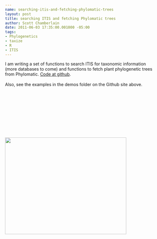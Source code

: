 ```yaml
--- 
name: searching-itis-and-fetching-phylomatic-trees
layout: post
title: searching ITIS and fetching Phylomatic trees
author: Scott Chamberlain
date: 2011-06-03 17:35:00.001000 -05:00
tags: 
- Phylogenetics
- taxize
- R
- ITIS
---
```

I am writing a set of functions to search&nbsp;ITIS for taxonomic information (more databases to come) and functions to fetch plant phylogenetic trees from Phylomatic. <a href="https://github.com/sckott/taxize_">Code at github</a>.<br /><br />Also, see the examples in the demos folder on the Github site above.<br /><br /><br /><br /><script src="https://gist.github.com/1007288.js?file=taxize_example.R"></script><br /><br /><br /><br /><br /><br /><div class="separator" style="clear: both; text-align: center;"><a href="http://1.bp.blogspot.com/-rcw5OIf3Hak/Telhj896L0I/AAAAAAAAEh4/p6GhpNRW6IA/s1600/examplephylogenyplot.png" imageanchor="1" style="clear: left; float: left; margin-bottom: 1em; margin-right: 1em;"><img border="0" height="320" src="http://1.bp.blogspot.com/-rcw5OIf3Hak/Telhj896L0I/AAAAAAAAEh4/p6GhpNRW6IA/s400/examplephylogenyplot.png" width="400" /></a></div>

